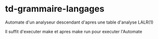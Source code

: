 # td-grammaire-langages
Automate d'un analyseur descendant d'apres une table d'analyse LALR(1)

Il suffit d'executer make et apres make run pour executer l'Automate